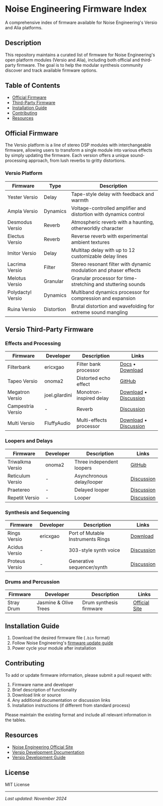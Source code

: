 # Noise Engineering Firmware Index

A comprehensive index of firmware available for Noise Engineering's Versio and Alia platforms.

## Description
This repository maintains a curated list of firmware for Noise Engineering's open platform modules (Versio and Alia), including both official and third-party firmware. The goal is to help the modular synthesis community discover and track available firmware options.

## Table of Contents
- [Official Firmware](#official-firmware)
- [Third-Party Firmware](#versio-third-party-firmware)
- [Installation Guide](#installation-guide)
- [Contributing](#contributing)
- [Resources](#resources)

## Official Firmware
The Versio platform is a line of stereo DSP modules with interchangeable firmware, allowing users to transform a single module into various effects by simply updating the firmware. Each version offers a unique sound-processing approach, from lush reverbs to gritty distortions.

### Versio Platform
| Firmware | Type | Description |
|----------|------|-------------|
| Yester Versio | Delay | Tape-style delay with feedback and warmth |
| Ampla Versio | Dynamics | Voltage-controlled amplifier and distortion with dynamics control |
| Desmodus Versio | Reverb | Atmospheric reverb with a haunting, otherworldly character |
| Electus Versio | Reverb | Reverse reverb with experimental ambient textures |
| Imitor Versio | Delay | Multitap delay with up to 12 customizable delay lines |
| Lacrima Versio | Filter | Stereo resonant filter with dynamic modulation and phaser effects |
| Melotus Versio | Granular | Granular processor for time-stretching and stuttering sounds |
| Polydactyl Versio | Dynamics | Multiband dynamics processor for compression and expansion |
| Ruina Versio | Distortion | Brutal distortion and wavefolding for extreme sound mangling |

## Versio Third-Party Firmware

### Effects and Processing
| Firmware | Developer | Description | Links |
|----------|-----------|-------------|--------|
| Filterbank | ericxgao | Filter bank processor | [Docs](https://www.reddit.com/r/modular/comments/1gx2rsg/try_a_filterbank_versio_firmware/) • [Download](https://drive.google.com/drive/folders/1TymSYNRyQrrKOXaNKrDPh3e37AdEoyjc?usp=drive_link) |
| Tapeo Versio | onoma2 | Distorted echo effect | [GitHub](https://github.com/onoma2/TapeoVersio) |
| Megatron Versio | joel.gilardini | Monotron-inspired delay | [Download](https://drive.google.com/file/d/13n_zqj1rz1h7niZOHWAtqhraHCXs4_jb/view?usp=share_link) • [Discussion](https://modwiggler.com/forum/viewtopic.php?t=282911) |
| Campestria Versio | - | Reverb | [Discussion](https://modwiggler.com/forum/viewtopic.php?t=282590) |
| Multi Versio | FluffyAudio | Multi-effects processor | [Download](https://www.dropbox.com/s/9z1dyfbwr44ngku/MultiEffect_0.2.bin?dl=0) • [Discussion](https://modwiggler.com/forum/viewtopic.php?t=249058) |

### Loopers and Delays
| Firmware | Developer | Description | Links |
|----------|-----------|-------------|--------|
| Triwalkma Versio | onoma2 | Three independent loopers | [GitHub](https://github.com/onoma2/TriwalkmaVersio) |
| Reticulum Versio | - | Asynchronous delay/looper | [Discussion](https://modwiggler.com/forum/viewtopic.php?t=280196) |
| Praetereo | - | Delayed looper | [Discussion](https://modwiggler.com/forum/viewtopic.php?t=276033) |
| Repetit Versio | - | Looper | [Discussion](https://modwiggler.com/forum/viewtopic.php?t=261413) |

### Synthesis and Sequencing
| Firmware | Developer | Description | Links |
|----------|-----------|-------------|--------|
| Rings Versio | ericxgao | Port of Mutable Instruments Rings | [Download](https://drive.google.com/drive/folders/1Reuhyh5iviwuRQ8M9sMCcs2WmEftjPLU?usp=sharing) |
| Acidus Versio | - | 303-style synth voice | [Discussion](https://modwiggler.com/forum/viewtopic.php?t=284269) |
| Proteus Versio | - | Generative sequencer/synth | [Discussion](https://modwiggler.com/forum/viewtopic.php?p=3831200#p3831200) |

### Drums and Percussion
| Firmware | Developer | Description | Links |
|----------|-----------|-------------|--------|
| Stray Drum | Jasmine & Olive Trees | Drum synthesis firmware | [Official Site](https://jasmineandolivetrees.com/pages/stray-drum-versio-firmware) |

## Installation Guide
1. Download the desired firmware file (`.bin` format)
2. Follow Noise Engineering's [firmware update guide](https://noiseengineering.us/pages/updating-firmware)
3. Power cycle your module after installation

## Contributing
To add or update firmware information, please submit a pull request with:

1. Firmware name and developer
2. Brief description of functionality
3. Download link or source
4. Any additional documentation or discussion links
5. Installation instructions (if different from standard process)

Please maintain the existing format and include all relevant information in the tables.

## Resources
- [Noise Engineering Official Site](https://noiseengineering.us)
- [Versio Development Documentation](https://noiseengineering.us/pages/versio-architecture)
- [Versio Development Guide](https://noiseengineering.us/pages/versio-dev-guide)

## License
MIT License

---
*Last updated: November 2024*
